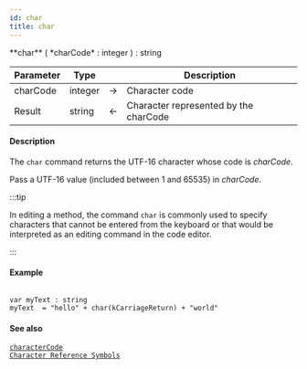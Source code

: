 ```yaml
---
id: char
title: char
---
```


<!-- REF #_command_.char.Syntax -->**char** ( *charCode* : integer ) : string<!-- END REF -->


<!-- REF #_command_.char.Params -->
|Parameter|Type||Description|
|---------|--- |:---:|------|
|charCode|integer|->|Character code|
|Result|string|<-|Character represented by the charCode|<!-- END REF -->

#### Description

The `char` command <!-- REF #_command_.char.Summary -->returns the UTF-16 character whose code is *charCode*<!-- END REF -->.

Pass a UTF-16 value (included between 1 and 65535) in *charCode*.

:::tip

In editing a method, the command `char` is commonly used to specify characters that cannot be entered from the keyboard or that would be interpreted as an editing command in the code editor.

:::

#### Example

```qs

var myText : string
myText  = "hello" + char(kCarriageReturn) + "world"
```

#### See also

[`characterCode`](#charactercode)<br/>
[`Character Reference Symbols`](basics/lang-text.md#character-reference-symbols)

